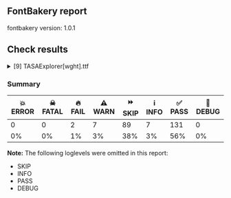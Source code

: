 ## FontBakery report

fontbakery version: 1.0.1







## Check results



<details><summary>[9] TASAExplorer[wght].ttf</summary>
<div>
<details>
    <summary>🔥 <b>FAIL</b> Check family name for GF Guide compliance. <a href="https://fontbakery.readthedocs.io/en/stable/fontbakery/checks/googlefonts.html#googlefonts-family-name-compliance">googlefonts/family_name_compliance</a></summary>
    <div>







* 🔥 **FAIL** <p>&quot;TASA Explorer&quot; contains an abbreviation.</p>
 [code: abbreviation]



</div>
</details>

<details>
    <summary>🔥 <b>FAIL</b> Ensure dotted circle glyph is present and can attach marks. <a href="https://fontbakery.readthedocs.io/en/stable/fontbakery/checks/universal.html#dotted-circle">dotted_circle</a></summary>
    <div>







* 🔥 **FAIL** <p>The following glyphs could not be attached to the dotted circle glyph:</p>
<pre><code>- uni0338
</code></pre>
 [code: unattached-dotted-circle-marks]



</div>
</details>

<details>
    <summary>⚠️ <b>WARN</b> Validate size, and resolution of article images, and ensure article page has minimum length and includes visual assets. <a href="https://fontbakery.readthedocs.io/en/stable/fontbakery/checks/googlefonts.html#googlefonts-article-images">googlefonts/article/images</a></summary>
    <div>







* ⚠️ **WARN** <p>Family metadata at fonts/TASAExplorer/variable does not have an article.</p>
 [code: lacks-article]



</div>
</details>

<details>
    <summary>⚠️ <b>WARN</b> Check for codepoints not covered by METADATA subsets. <a href="https://fontbakery.readthedocs.io/en/stable/fontbakery/checks/googlefonts.html#googlefonts-metadata-unreachable-subsetting">googlefonts/metadata/unreachable_subsetting</a></summary>
    <div>







* ⚠️ **WARN** <p>The following codepoints supported by the font are not covered by
any subsets defined in the font's metadata file, and will never
be served. You can solve this by either manually adding additional
subset declarations to METADATA.pb, or by editing the glyphset
definitions.</p>
<ul>
<li>U+02D8 BREVE: try adding one of: canadian-aboriginal, yi</li>
<li>U+02D9 DOT ABOVE: try adding one of: canadian-aboriginal, yi</li>
<li>U+02DB OGONEK: try adding one of: canadian-aboriginal, yi</li>
<li>U+0302 COMBINING CIRCUMFLEX ACCENT: try adding one of: coptic, math, tifinagh, cherokee</li>
<li>U+0306 COMBINING BREVE: try adding one of: old-permic, tifinagh</li>
<li>U+0307 COMBINING DOT ABOVE: try adding one of: malayalam, math, duployan, old-permic, syriac, canadian-aboriginal, coptic, todhri, hebrew, tai-le, tifinagh</li>
<li>U+030A COMBINING RING ABOVE: try adding one of: duployan, syriac</li>
<li>U+030B COMBINING DOUBLE ACUTE ACCENT: try adding one of: osage, cherokee</li>
<li>U+030C COMBINING CARON: try adding one of: tai-le, cherokee</li>
<li>U+030D COMBINING VERTICAL LINE ABOVE: try adding sunuwar</li>
<li>U+0312 COMBINING TURNED COMMA ABOVE: try adding math</li>
<li>U+0326 COMBINING COMMA BELOW: try adding math</li>
<li>U+0327 COMBINING CEDILLA: try adding math</li>
<li>U+0328 COMBINING OGONEK: not included in any glyphset definition</li>
<li>U+0331 COMBINING MACRON BELOW: try adding one of: sunuwar, syriac, cherokee, gothic, thai, caucasian-albanian, tifinagh</li>
<li>U+0338 COMBINING LONG SOLIDUS OVERLAY: try adding math</li>
<li>U+0358 COMBINING DOT ABOVE RIGHT: try adding osage</li>
<li>U+03A9 GREEK CAPITAL LETTER OMEGA: try adding one of: math, elbasan, greek</li>
<li>U+03BC GREEK SMALL LETTER MU: try adding one of: math, greek</li>
<li>U+03C0 GREEK SMALL LETTER PI: try adding one of: math, greek, yi</li>
<li>U+2003 EM SPACE: try adding nushu</li>
<li>U+2007 FIGURE SPACE: try adding symbols2</li>
<li>U+200A HAIR SPACE: try adding symbols2</li>
<li>U+2021 DOUBLE DAGGER: try adding adlam</li>
<li>U+2030 PER MILLE SIGN: try adding adlam</li>
<li>U+2070 SUPERSCRIPT ZERO: try adding math</li>
<li>U+2074 SUPERSCRIPT FOUR: try adding math</li>
<li>U+2075 SUPERSCRIPT FIVE: try adding math</li>
<li>U+2076 SUPERSCRIPT SIX: try adding math</li>
<li>U+2077 SUPERSCRIPT SEVEN: try adding math</li>
<li>U+2078 SUPERSCRIPT EIGHT: try adding math</li>
<li>U+2079 SUPERSCRIPT NINE: try adding math</li>
<li>U+207A SUPERSCRIPT PLUS SIGN: try adding math</li>
<li>U+207F SUPERSCRIPT LATIN SMALL LETTER N: try adding math</li>
<li>U+2080 SUBSCRIPT ZERO: try adding math</li>
<li>U+2081 SUBSCRIPT ONE: try adding math</li>
<li>U+2082 SUBSCRIPT TWO: try adding math</li>
<li>U+2083 SUBSCRIPT THREE: try adding math</li>
<li>U+2084 SUBSCRIPT FOUR: try adding math</li>
<li>U+2085 SUBSCRIPT FIVE: try adding math</li>
<li>U+2086 SUBSCRIPT SIX: try adding math</li>
<li>U+2087 SUBSCRIPT SEVEN: try adding math</li>
<li>U+2088 SUBSCRIPT EIGHT: try adding math</li>
<li>U+2089 SUBSCRIPT NINE: try adding math</li>
<li>U+2126 OHM SIGN: try adding math</li>
<li>U+2150 VULGAR FRACTION ONE SEVENTH: try adding symbols</li>
<li>U+2151 VULGAR FRACTION ONE NINTH: try adding symbols</li>
<li>U+2152 VULGAR FRACTION ONE TENTH: try adding symbols</li>
<li>U+2153 VULGAR FRACTION ONE THIRD: try adding symbols</li>
<li>U+2154 VULGAR FRACTION TWO THIRDS: try adding symbols</li>
<li>U+2155 VULGAR FRACTION ONE FIFTH: try adding symbols</li>
<li>U+2156 VULGAR FRACTION TWO FIFTHS: try adding symbols</li>
<li>U+2157 VULGAR FRACTION THREE FIFTHS: try adding symbols</li>
<li>U+2158 VULGAR FRACTION FOUR FIFTHS: try adding symbols</li>
<li>U+2159 VULGAR FRACTION ONE SIXTH: try adding symbols</li>
<li>U+215A VULGAR FRACTION FIVE SIXTHS: try adding symbols</li>
<li>U+215B VULGAR FRACTION ONE EIGHTH: try adding symbols</li>
<li>U+215C VULGAR FRACTION THREE EIGHTHS: try adding symbols</li>
<li>U+215D VULGAR FRACTION FIVE EIGHTHS: try adding symbols</li>
<li>U+215E VULGAR FRACTION SEVEN EIGHTHS: try adding symbols</li>
<li>U+215F FRACTION NUMERATOR ONE: try adding symbols</li>
<li>U+2189 VULGAR FRACTION ZERO THIRDS: try adding symbols</li>
<li>U+2190 LEFTWARDS ARROW: try adding one of: math, symbols</li>
<li>U+2192 RIGHTWARDS ARROW: try adding one of: math, symbols</li>
<li>U+2194 LEFT RIGHT ARROW: try adding one of: math, symbols</li>
<li>U+2195 UP DOWN ARROW: try adding one of: math, symbols</li>
<li>U+2196 NORTH WEST ARROW: try adding one of: math, symbols</li>
<li>U+2197 NORTH EAST ARROW: try adding one of: math, symbols</li>
<li>U+2198 SOUTH EAST ARROW: try adding one of: math, symbols</li>
<li>U+2199 SOUTH WEST ARROW: try adding one of: math, symbols</li>
<li>U+21A9 LEFTWARDS ARROW WITH HOOK: try adding math</li>
<li>U+21AA RIGHTWARDS ARROW WITH HOOK: try adding math</li>
<li>U+21BA ANTICLOCKWISE OPEN CIRCLE ARROW: try adding math</li>
<li>U+21BB CLOCKWISE OPEN CIRCLE ARROW: try adding math</li>
<li>U+2202 PARTIAL DIFFERENTIAL: try adding math</li>
<li>U+2205 EMPTY SET: try adding math</li>
<li>U+2206 INCREMENT: try adding math</li>
<li>U+220F N-ARY PRODUCT: try adding math</li>
<li>U+2211 N-ARY SUMMATION: try adding math</li>
<li>U+221A SQUARE ROOT: try adding math</li>
<li>U+221E INFINITY: try adding math</li>
<li>U+222B INTEGRAL: try adding math</li>
<li>U+2248 ALMOST EQUAL TO: try adding math</li>
<li>U+2260 NOT EQUAL TO: try adding math</li>
<li>U+2264 LESS-THAN OR EQUAL TO: try adding math</li>
<li>U+2265 GREATER-THAN OR EQUAL TO: try adding math</li>
<li>U+2266 LESS-THAN OVER EQUAL TO: try adding math</li>
<li>U+2267 GREATER-THAN OVER EQUAL TO: try adding math</li>
<li>U+2460 CIRCLED DIGIT ONE: try adding one of: mongolian, symbols, yi</li>
<li>U+2461 CIRCLED DIGIT TWO: try adding one of: mongolian, symbols, yi</li>
<li>U+2462 CIRCLED DIGIT THREE: try adding one of: mongolian, symbols, yi</li>
<li>U+2463 CIRCLED DIGIT FOUR: try adding one of: mongolian, symbols, yi</li>
<li>U+2464 CIRCLED DIGIT FIVE: try adding one of: mongolian, symbols, yi</li>
<li>U+2465 CIRCLED DIGIT SIX: try adding one of: mongolian, symbols, yi</li>
<li>U+2466 CIRCLED DIGIT SEVEN: try adding one of: mongolian, symbols, yi</li>
<li>U+2467 CIRCLED DIGIT EIGHT: try adding one of: mongolian, symbols, yi</li>
<li>U+2468 CIRCLED DIGIT NINE: try adding one of: mongolian, symbols, yi</li>
<li>U+24EA CIRCLED DIGIT ZERO: try adding symbols</li>
<li>U+24FF NEGATIVE CIRCLED DIGIT ZERO: try adding symbols</li>
<li>U+25A0 BLACK SQUARE: try adding symbols</li>
<li>U+25A1 WHITE SQUARE: try adding symbols</li>
<li>U+25AA BLACK SMALL SQUARE: try adding symbols</li>
<li>U+25AB WHITE SMALL SQUARE: try adding symbols</li>
<li>U+25B2 BLACK UP-POINTING TRIANGLE: try adding symbols</li>
<li>U+25B3 WHITE UP-POINTING TRIANGLE: try adding one of: math, symbols</li>
<li>U+25B6 BLACK RIGHT-POINTING TRIANGLE: try adding symbols</li>
<li>U+25B7 WHITE RIGHT-POINTING TRIANGLE: try adding one of: math, symbols</li>
<li>U+25BC BLACK DOWN-POINTING TRIANGLE: try adding symbols</li>
<li>U+25BD WHITE DOWN-POINTING TRIANGLE: try adding one of: math, symbols</li>
<li>U+25C0 BLACK LEFT-POINTING TRIANGLE: try adding symbols</li>
<li>U+25C1 WHITE LEFT-POINTING TRIANGLE: try adding one of: math, symbols</li>
<li>U+25C6 BLACK DIAMOND: try adding symbols</li>
<li>U+25C7 WHITE DIAMOND: try adding symbols</li>
<li>U+25CA LOZENGE: try adding one of: math, symbols</li>
<li>U+25CB WHITE CIRCLE: try adding symbols</li>
<li>U+25CC DOTTED CIRCLE: try adding one of: buhid, sogdian, gurmukhi, mongolian, tamil, tagalog, sharada, tai-le, rejang, duployan, telugu, hanunoo, osage, oriya, gunjala-gondi, kaithi, canadian-aboriginal, symbols, wancho, warang-citi, khmer, thai, kannada, batak, tirhuta, zanabazar-square, siddham, chakma, tibetan, limbu, buginese, bassa-vah, gujarati, kharoshthi, tai-tham, malayalam, elbasan, brahmi, kayah-li, mahajani, saurashtra, grantha, manichaean, bengali, sinhala, modi, new-tai-lue, takri, lepcha, miao, caucasian-albanian, soyombo, mandaic, lao, coptic, nko, hebrew, khojki, sundanese, math, adlam, tagbanwa, marchen, dogra, meetei-mayek, syriac, khudawadi, ahom, javanese, tai-viet, music, armenian, old-permic, newa, phags-pa, bhaiksuki, tifinagh, devanagari, hanifi-rohingya, psalter-pahlavi, yi, syloti-nagri, balinese, myanmar, thaana, cham, masaram-gondi, mende-kikakui, pahawh-hmong</li>
<li>U+25CF BLACK CIRCLE: try adding symbols</li>
<li>U+25FB WHITE MEDIUM SQUARE: try adding one of: math, symbols</li>
<li>U+25FC BLACK MEDIUM SQUARE: try adding symbols</li>
<li>U+26AA MEDIUM WHITE CIRCLE: try adding symbols</li>
<li>U+26AB MEDIUM BLACK CIRCLE: try adding symbols</li>
<li>U+2776 DINGBAT NEGATIVE CIRCLED DIGIT ONE: try adding symbols</li>
<li>U+2777 DINGBAT NEGATIVE CIRCLED DIGIT TWO: try adding symbols</li>
<li>U+2778 DINGBAT NEGATIVE CIRCLED DIGIT THREE: try adding symbols</li>
<li>U+2779 DINGBAT NEGATIVE CIRCLED DIGIT FOUR: try adding symbols</li>
<li>U+277A DINGBAT NEGATIVE CIRCLED DIGIT FIVE: try adding symbols</li>
<li>U+277B DINGBAT NEGATIVE CIRCLED DIGIT SIX: try adding symbols</li>
<li>U+277C DINGBAT NEGATIVE CIRCLED DIGIT SEVEN: try adding symbols</li>
<li>U+277D DINGBAT NEGATIVE CIRCLED DIGIT EIGHT: try adding symbols</li>
<li>U+277E DINGBAT NEGATIVE CIRCLED DIGIT NINE: try adding symbols</li>
<li>U+27F5 LONG LEFTWARDS ARROW: try adding math</li>
<li>U+27F6 LONG RIGHTWARDS ARROW: try adding math</li>
<li>U+2B25 BLACK MEDIUM DIAMOND: try adding symbols</li>
<li>U+2B26 WHITE MEDIUM DIAMOND: try adding symbols</li>
</ul>
<p>Or you can add the above codepoints to one of the subsets supported by the font: <code>latin</code>, <code>latin-ext</code></p>
 [code: unreachable-subsetting]



</div>
</details>

<details>
    <summary>⚠️ <b>WARN</b> Shapes languages in all GF glyphsets. <a href="https://fontbakery.readthedocs.io/en/stable/fontbakery/checks/googlefonts.html#googlefonts-glyphsets-shape-languages">googlefonts/glyphsets/shape_languages</a></summary>
    <div>







* ⚠️ **WARN** <p>GF_Phonetics_SinoExt glyphset:</p>
<table>
<thead>
<tr>
<th align="left">WARN messages</th>
<th align="left">Languages</th>
</tr>
</thead>
<tbody>
<tr>
<td align="left">Auxiliary orthography codepoints:</td>
<td align="left"></td>
</tr>
<tr>
<td align="left">The following auxiliary characters are missing from the font: ſ</td>
<td align="left">de_Latn (German) and fr_Latn (French)</td>
</tr>
<tr>
<td align="left">Auxiliary orthography codepoints:</td>
<td align="left"></td>
</tr>
<tr>
<td align="left">The following auxiliary characters are missing from the font: ʻ</td>
<td align="left">en_Latn (English)</td>
</tr>
<tr>
<td align="left">Auxiliary orthography codepoints:</td>
<td align="left"></td>
</tr>
<tr>
<td align="left">The following auxiliary characters are missing from the font: Ǥ</td>
<td align="left"></td>
</tr>
<tr>
<td align="left">The following auxiliary characters are missing from the font: Ʒ</td>
<td align="left"></td>
</tr>
<tr>
<td align="left">The following auxiliary characters are missing from the font: Ǯ</td>
<td align="left"></td>
</tr>
<tr>
<td align="left">The following auxiliary characters are missing from the font: ǥ</td>
<td align="left"></td>
</tr>
<tr>
<td align="left">The following auxiliary characters are missing from the font: ʒ</td>
<td align="left"></td>
</tr>
<tr>
<td align="left">The following auxiliary characters are missing from the font: ǯ</td>
<td align="left">fi_Latn (Finnish)</td>
</tr>
<tr>
<td align="left">Auxiliary orthography codepoints:</td>
<td align="left"></td>
</tr>
<tr>
<td align="left">Shaper didn't attach acutecomb to uogonek when shaping the text 'ų́'</td>
<td align="left"></td>
</tr>
<tr>
<td align="left">Shaper didn't attach tildecomb to uogonek when shaping the text 'ų̃'</td>
<td align="left">lt_Latn (Lithuanian)</td>
</tr>
</tbody>
</table>
 [code: warning-language-shaping]



</div>
</details>

<details>
    <summary>⚠️ <b>WARN</b> Ensure soft_dotted characters lose their dot when combined with marks that replace the dot. <a href="https://fontbakery.readthedocs.io/en/stable/fontbakery/checks/universal.html#soft-dotted">soft_dotted</a></summary>
    <div>







* ⚠️ **WARN** <p>The dot of soft dotted characters used in orthographies <em>must</em> disappear in the following strings: į̀ į́ į̂ į̃ į̄ į̌ ɨ̀ ɨ́ ɨ̂ ɨ̃ ɨ̄ ɨ̈ ɨ̋ ɨ̌ ɨ̧̀ ɨ̧́ ɨ̧̂ ɨ̧̌ ɨ̱̀ ɨ̱́ ɨ̱̈</p>
<p>The dot of soft dotted characters <em>should</em> disappear in other cases, for example: į̆ į̇ į̈ į̊ į̋ į̍ į̒ į̦̀ į̦́ į̦̂ į̦̃ į̦̄ į̦̆ į̦̇ į̦̈ į̦̊ į̦̋ į̦̌ į̦̍ į̦̒</p>
 [code: soft-dotted]



</div>
</details>

<details>
    <summary>⚠️ <b>WARN</b> Are there any misaligned on-curve points? <a href="https://fontbakery.readthedocs.io/en/stable/fontbakery/checks/universal.html#outline-alignment-miss">outline_alignment_miss</a></summary>
    <div>







* ⚠️ **WARN** <p>The following glyphs have on-curve points which have potentially incorrect y coordinates:</p>
<pre><code>* C (U+0043): X=503.0,Y=-1.0 (should be at baseline 0?)

* C (U+0043): X=503.0,Y=681.5 (should be at cap-height 680?)

* Cacute (U+0106): X=503.0,Y=-1.0 (should be at baseline 0?)

* Cacute (U+0106): X=503.0,Y=681.5 (should be at cap-height 680?)

* Ccaron (U+010C): X=503.0,Y=-1.0 (should be at baseline 0?)

* Ccaron (U+010C): X=503.0,Y=681.5 (should be at cap-height 680?)

* Ccedilla (U+00C7): X=503.0,Y=-1.0 (should be at baseline 0?)

* Ccedilla (U+00C7): X=503.0,Y=681.5 (should be at cap-height 680?)

* Ccircumflex (U+0108): X=503.0,Y=-1.0 (should be at baseline 0?)

* Ccircumflex (U+0108): X=503.0,Y=681.5 (should be at cap-height 680?)

* Cdotaccent (U+010A): X=503.0,Y=-1.0 (should be at baseline 0?)

* Cdotaccent (U+010A): X=503.0,Y=681.5 (should be at cap-height 680?)

* uni018F (U+018F): X=242.0,Y=678.5 (should be at cap-height 680?)

* G (U+0047): X=522.5,Y=679.0 (should be at cap-height 680?)

* G (U+0047): X=515.5,Y=1.5 (should be at baseline 0?)

* Gbreve (U+011E): X=522.5,Y=679.0 (should be at cap-height 680?)

* Gbreve (U+011E): X=515.5,Y=1.5 (should be at baseline 0?)

* Gcircumflex (U+011C): X=522.5,Y=679.0 (should be at cap-height 680?)

* Gcircumflex (U+011C): X=515.5,Y=1.5 (should be at baseline 0?)

* uni0122 (U+0122): X=522.5,Y=679.0 (should be at cap-height 680?)

* uni0122 (U+0122): X=515.5,Y=1.5 (should be at baseline 0?)

* Gdotaccent (U+0120): X=522.5,Y=679.0 (should be at cap-height 680?)

* Gdotaccent (U+0120): X=515.5,Y=1.5 (should be at baseline 0?)

* IJ (U+0132): X=348.5,Y=-2.0 (should be at baseline 0?)

* J (U+004A): X=84.5,Y=-2.0 (should be at baseline 0?)

* uni004A0301: X=84.5,Y=-2.0 (should be at baseline 0?)

* Jcircumflex (U+0134): X=84.5,Y=-2.0 (should be at baseline 0?)

* a (U+0061): X=159.0,Y=502.0 (should be at x-height 500?)

* ae (U+00E6): X=712.5,Y=-0.5 (should be at baseline 0?)

* aeacute (U+01FD): X=712.5,Y=-0.5 (should be at baseline 0?)

* e (U+0065): X=404.5,Y=-0.5 (should be at baseline 0?)

* eacute (U+00E9): X=404.5,Y=-0.5 (should be at baseline 0?)

* ebreve (U+0115): X=404.5,Y=-0.5 (should be at baseline 0?)

* ecaron (U+011B): X=404.5,Y=-0.5 (should be at baseline 0?)

* ecircumflex (U+00EA): X=404.5,Y=-0.5 (should be at baseline 0?)

* edieresis (U+00EB): X=404.5,Y=-0.5 (should be at baseline 0?)

* edotaccent (U+0117): X=404.5,Y=-0.5 (should be at baseline 0?)

* egrave (U+00E8): X=404.5,Y=-0.5 (should be at baseline 0?)

* ehungarumlaut: X=404.5,Y=-0.5 (should be at baseline 0?)

* emacron (U+0113): X=404.5,Y=-0.5 (should be at baseline 0?)

* eogonek (U+0119): X=404.5,Y=-0.5 (should be at baseline 0?)

* everticallineabove: X=404.5,Y=-0.5 (should be at baseline 0?)

* oe (U+0153): X=826.5,Y=-0.5 (should be at baseline 0?)

* s (U+0073): X=122.5,Y=-1.0 (should be at baseline 0?)

* sacute (U+015B): X=122.5,Y=-1.0 (should be at baseline 0?)

* scaron (U+0161): X=122.5,Y=-1.0 (should be at baseline 0?)

* scedilla (U+015F): X=122.5,Y=-1.0 (should be at baseline 0?)

* scircumflex (U+015D): X=122.5,Y=-1.0 (should be at baseline 0?)

* uni0219 (U+0219): X=122.5,Y=-1.0 (should be at baseline 0?)

* germandbls (U+00DF): X=250.0,Y=2.0 (should be at baseline 0?)

* t (U+0074): X=323.0,Y=2.0 (should be at baseline 0?)

* tbar (U+0167): X=323.0,Y=2.0 (should be at baseline 0?)

* tcaron (U+0165): X=323.0,Y=2.0 (should be at baseline 0?)

* uni0163 (U+0163): X=323.0,Y=2.0 (should be at baseline 0?)

* uni021B (U+021B): X=323.0,Y=2.0 (should be at baseline 0?)

* uogonek (U+0173): X=197.0,Y=2.0 (should be at baseline 0?)

* ordfeminine (U+00AA): X=110.0,Y=680.5 (should be at cap-height 680?)

* pi (U+03C0): X=602.0,Y=2.0 (should be at baseline 0?)

* three (U+0033): X=141.0,Y=2.0 (should be at baseline 0?)

* five (U+0035): X=134.0,Y=2.0 (should be at baseline 0?)

* three.tf: X=174.0,Y=2.0 (should be at baseline 0?)

* five.tf: X=172.0,Y=2.0 (should be at baseline 0?)

* two.dnom: X=8.0,Y=-2.0 (should be at baseline 0?)

* two.dnom: X=290.0,Y=-2.0 (should be at baseline 0?)

* two.dnom: X=8.0,Y=-2.0 (should be at baseline 0?)

* two.numr: X=77.5,Y=680.5 (should be at cap-height 680?)

* four.numr: X=216.0,Y=679.0 (should be at cap-height 680?)

* four.numr: X=143.0,Y=679.0 (should be at cap-height 680?)

* four.numr: X=216.0,Y=679.0 (should be at cap-height 680?)

* onehalf (U+00BD): X=463.0,Y=-2.0 (should be at baseline 0?)

* onehalf (U+00BD): X=745.0,Y=-2.0 (should be at baseline 0?)

* onehalf (U+00BD): X=463.0,Y=-2.0 (should be at baseline 0?)

* uni2154 (U+2154): X=77.5,Y=680.5 (should be at cap-height 680?)

* uni2156 (U+2156): X=77.5,Y=680.5 (should be at cap-height 680?)

* uni2158 (U+2158): X=216.0,Y=679.0 (should be at cap-height 680?)

* uni2158 (U+2158): X=143.0,Y=679.0 (should be at cap-height 680?)

* uni2158 (U+2158): X=216.0,Y=679.0 (should be at cap-height 680?)

* uni2083 (U+2083): X=223.0,Y=2.0 (should be at baseline 0?)

* uni2083 (U+2083): X=294.0,Y=-1.0 (should be at baseline 0?)

* sterling (U+00A3): X=455.0,Y=682.0 (should be at cap-height 680?)

* uni25CC (U+25CC): X=406.0,Y=679.0 (should be at cap-height 680?)

* uni25CC (U+25CC): X=506.0,Y=679.0 (should be at cap-height 680?)
</code></pre>
 [code: found-misalignments]



</div>
</details>

<details>
    <summary>⚠️ <b>WARN</b> Ensure fonts have ScriptLangTags declared on the 'meta' table. <a href="https://fontbakery.readthedocs.io/en/stable/fontbakery/checks/googlefonts.html#googlefonts-meta-script-lang-tags">googlefonts/meta/script_lang_tags</a></summary>
    <div>







* ⚠️ **WARN** <p>This font file does not have a 'meta' table.</p>
 [code: lacks-meta-table]



</div>
</details>

<details>
    <summary>⚠️ <b>WARN</b> Checking OS/2 achVendID. <a href="https://fontbakery.readthedocs.io/en/stable/fontbakery/checks/googlefonts.html#googlefonts-vendor-id">googlefonts/vendor_id</a></summary>
    <div>







* ⚠️ **WARN** <p>OS/2 VendorID value 'LCRM' is not yet recognized. If you registered it recently, then it's safe to ignore this warning message. Otherwise, you should set it to your own unique 4 character code, and register it with Microsoft at <a href="https://www.microsoft.com/typography/links/vendorlist.aspx">https://www.microsoft.com/typography/links/vendorlist.aspx</a></p>
 [code: unknown]



</div>
</details>
</div>
</details>




### Summary

| 💥 ERROR | ☠ FATAL | 🔥 FAIL | ⚠️ WARN | ⏩ SKIP | ℹ️ INFO | ✅ PASS | 🔎 DEBUG | 
| ---|---|---|---|---|---|---|---|
| 0 | 0 | 2 | 7 | 89 | 7 | 131 | 0 | 
| 0% | 0% | 1% | 3% | 38% | 3% | 56% | 0% | 



**Note:** The following loglevels were omitted in this report:


* SKIP
* INFO
* PASS
* DEBUG
